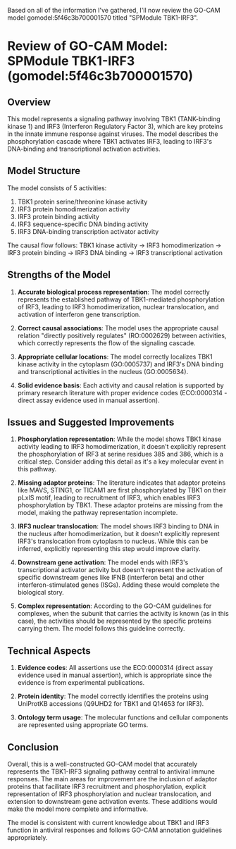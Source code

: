 Based on all of the information I've gathered, I'll now review the GO-CAM model gomodel:5f46c3b700001570 titled "SPModule TBK1-IRF3".

# Review of GO-CAM Model: SPModule TBK1-IRF3 (gomodel:5f46c3b700001570)

## Overview
This model represents a signaling pathway involving TBK1 (TANK-binding kinase 1) and IRF3 (Interferon Regulatory Factor 3), which are key proteins in the innate immune response against viruses. The model describes the phosphorylation cascade where TBK1 activates IRF3, leading to IRF3's DNA-binding and transcriptional activation activities.

## Model Structure
The model consists of 5 activities:
1. TBK1 protein serine/threonine kinase activity
2. IRF3 protein homodimerization activity
3. IRF3 protein binding activity
4. IRF3 sequence-specific DNA binding activity
5. IRF3 DNA-binding transcription activator activity

The causal flow follows:
TBK1 kinase activity → IRF3 homodimerization → IRF3 protein binding → IRF3 DNA binding → IRF3 transcriptional activation

## Strengths of the Model

1. **Accurate biological process representation**: The model correctly represents the established pathway of TBK1-mediated phosphorylation of IRF3, leading to IRF3 homodimerization, nuclear translocation, and activation of interferon gene transcription.

2. **Correct causal associations**: The model uses the appropriate causal relation "directly positively regulates" (RO:0002629) between activities, which correctly represents the flow of the signaling cascade.

3. **Appropriate cellular locations**: The model correctly localizes TBK1 kinase activity in the cytoplasm (GO:0005737) and IRF3's DNA binding and transcriptional activities in the nucleus (GO:0005634).

4. **Solid evidence basis**: Each activity and causal relation is supported by primary research literature with proper evidence codes (ECO:0000314 - direct assay evidence used in manual assertion).

## Issues and Suggested Improvements

1. **Phosphorylation representation**: While the model shows TBK1 kinase activity leading to IRF3 homodimerization, it doesn't explicitly represent the phosphorylation of IRF3 at serine residues 385 and 386, which is a critical step. Consider adding this detail as it's a key molecular event in this pathway.

2. **Missing adaptor proteins**: The literature indicates that adaptor proteins like MAVS, STING1, or TICAM1 are first phosphorylated by TBK1 on their pLxIS motif, leading to recruitment of IRF3, which enables IRF3 phosphorylation by TBK1. These adaptor proteins are missing from the model, making the pathway representation incomplete.

3. **IRF3 nuclear translocation**: The model shows IRF3 binding to DNA in the nucleus after homodimerization, but it doesn't explicitly represent IRF3's translocation from cytoplasm to nucleus. While this can be inferred, explicitly representing this step would improve clarity.

4. **Downstream gene activation**: The model ends with IRF3's transcriptional activator activity but doesn't represent the activation of specific downstream genes like IFNB (interferon beta) and other interferon-stimulated genes (ISGs). Adding these would complete the biological story.

5. **Complex representation**: According to the GO-CAM guidelines for complexes, when the subunit that carries the activity is known (as in this case), the activities should be represented by the specific proteins carrying them. The model follows this guideline correctly.

## Technical Aspects

1. **Evidence codes**: All assertions use the ECO:0000314 (direct assay evidence used in manual assertion), which is appropriate since the evidence is from experimental publications.

2. **Protein identity**: The model correctly identifies the proteins using UniProtKB accessions (Q9UHD2 for TBK1 and Q14653 for IRF3).

3. **Ontology term usage**: The molecular functions and cellular components are represented using appropriate GO terms.

## Conclusion

Overall, this is a well-constructed GO-CAM model that accurately represents the TBK1-IRF3 signaling pathway central to antiviral immune responses. The main areas for improvement are the inclusion of adaptor proteins that facilitate IRF3 recruitment and phosphorylation, explicit representation of IRF3 phosphorylation and nuclear translocation, and extension to downstream gene activation events. These additions would make the model more complete and informative.

The model is consistent with current knowledge about TBK1 and IRF3 function in antiviral responses and follows GO-CAM annotation guidelines appropriately.